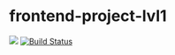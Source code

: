 # frontend-project-lvl1
<a href="https://codeclimate.com/github/sergeiwerty/frontend-project-lvl1/maintainability"><img src="https://api.codeclimate.com/v1/badges/dd76c3273d08b2171408/maintainability" /></a>
[![Build Status](https://travis-ci.com/sergeiwerty/frontend-project-lvl1.svg?branch=master)](https://travis-ci.com/sergeiwerty/frontend-project-lvl1)

